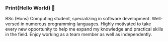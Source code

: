 ### Print(Hello World) 👋

BSc (Hons) Computing student, specializing in software development. Well-versed in numerous programming languages. 
Highly motivated to take every new opportunity to help me expand my knowledge and practical skills in the field. 
Enjoy working as a team member as well as independently.

<!--
**devMappouras/devmappouras** is a ✨ _special_ ✨ repository because its `README.md` (this file) appears on your GitHub profile.

Here are some ideas to get you started:

- 🔭 I’m currently working on ...
- 🌱 I’m currently learning ...
- 👯 I’m looking to collaborate on ...
- 🤔 I’m looking for help with ...
- 💬 Ask me about ...
- 📫 How to reach me: ...
- 😄 Pronouns: ...
- ⚡ Fun fact: ...
-->
